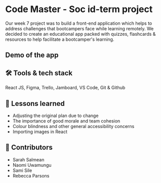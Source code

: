 # Code Master - Soc id-term project 
Our week 7 project was to build a front-end application which helps to address challenges that bootcampers face while learning remotely. We decided to create an educational app packed with quizzes, flashcards & resources to help facilitate a bootcamper's learning. 

## Demo of the app 

## 🛠️ Tools & tech stack 
React JS, Figma, Trello, Jamboard, VS Code, Git & Github 

## 🏫 Lessons learned 
- Adjusting the original plan due to change
- The importance of good morale and team cohesion 
- Colour blindness and other general accessibility concerns
- Importing images in React 

## 🤝 Contributors 
- Sarah Salmean 
- Naomi Uwamungu
- Sami Sile 
- Rebecca Parsons 
